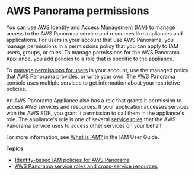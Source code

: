 # AWS Panorama permissions<a name="panorama-permissions"></a>

You can use AWS Identity and Access Management \(IAM\) to manage access to the AWS Panorama service and resources like appliances and applications\. For users in your account that use AWS Panorama, you manage permissions in a permissions policy that you can apply to IAM users, groups, or roles\. To manage permissions for the AWS Panorama Appliance, you add policies to a role that is specific to the appliance\.

To [manage permissions for users](permissions-roles.md) in your account, use the managed policy that AWS Panorama provides, or write your own\. The AWS Panorama console uses multiple services to get information about your restrictive policies\.

An AWS Panorama Appliance also has a role that grants it permission to access AWS services and resources\. If your application accesses services with the AWS SDK, you grant it permission to call them in the appliance's role\. The appliance's role is one of several [service roles](permissions-services.md) that the AWS Panorama service uses to access other services on your behalf\.

For more information, see [What is IAM?](https://docs.aws.amazon.com/IAM/latest/UserGuide/) in the IAM User Guide\.

**Topics**
+ [Identity\-based IAM policies for AWS Panorama](permissions-roles.md)
+ [AWS Panorama service roles and cross\-service resources](permissions-services.md)